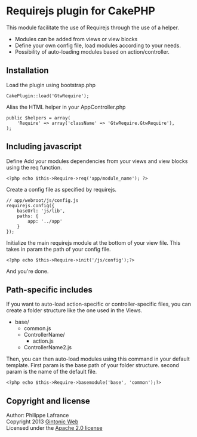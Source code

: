# Requirejs plugin for CakePHP

This module facilitate the use of Requirejs through the use of a helper.

* Modules can be added from views or view blocks
* Define your own config file, load modules according to your needs.
* Possibility of auto-loading modules based on action/controller.

## Installation

Load the plugin using bootstrap.php

    CakePlugin::load('GtwRequire');
    
Alias the HTML helper in your AppController.php

    public $helpers = array(
        'Require' => array('className' => 'GtwRequire.GtwRequire'),
    );
    
## Including javascript

Define Add your modules dependencies from your views and view blocks using the req function.

    <?php echo $this->Require->req('app/module_name'); ?>
    
Create a config file as specified by requirejs.

    // app/webroot/js/config.js
    requirejs.config({
        baseUrl: 'js/lib',
        paths: {
            app: '../app'
        }
    });
    
Initialize the main requirejs module at the bottom of your view file. This takes in param the path of your config file.

    <?php echo $this->Require->init('/js/config');?>
    
And you're done. 

## Path-specific includes

If you want to auto-load action-specific or controller-specific files, you can create a folder structure like the one used in the Views.

* base/
    * common.js
    * ControllerName/
        * action.js
    * ControllerName2.js

Then, you can then auto-load modules using this command in your default template. First param is the base path of your folder structure. second param is the name of the default file.
    
    <?php echo $this->Require->basemodule('base', 'common');?>

    
## Copyright and license
Author: Philippe Lafrance    
Copyright 2013 [Gintonic Web](http://gintonicweb.com)    
Licensed under the [Apache 2.0 license](http://www.apache.org/licenses/LICENSE-2.0.html)